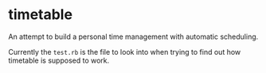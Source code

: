 # timetable

An attempt to build a personal time management with automatic scheduling.

Currently the `test.rb` is the file to look into when trying to find out how timetable is supposed to work.
